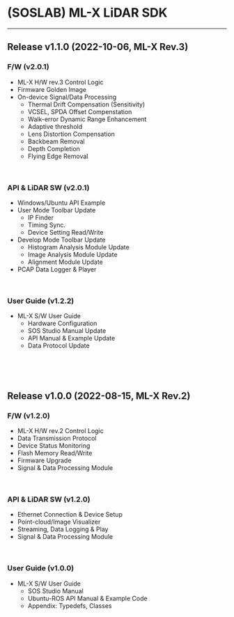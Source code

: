 # (SOSLAB) ML-X LiDAR SDK
---
## Release v1.1.0 (2022-10-06, ML-X Rev.3) 

### F/W (v2.0.1)
- ML-X H/W rev.3 Control Logic
- Firmware Golden Image
- On-device Signal/Data Processing
	- Thermal Drift Compensation (Sensitivity) 
	- VCSEL, SPDA Offset Compenstation
	- Walk-error Dynamic Range Enhancement
	- Adaptive threshold
	- Lens Distortion Compensation
	- Backbeam Removal
	- Depth Completion
	- Flying Edge Removal 
<br/>

### API & LiDAR SW (v2.0.1)
- Windows/Ubuntu API Example
- User Mode Toolbar Update
	- IP Finder	
	- Timing Sync.
	- Device Setting Read/Write
- Develop Mode Toolbar Update
	- Histogram Analysis Module Update
	- Image Analysis Module Update
	- Alignment Module Update
- PCAP Data Logger & Player
<br/>

### User Guide (v1.2.2)
- ML-X S/W User Guide
	- Hardware Configuration
	- SOS Studio Manual Update
	- API Manual & Example Update
	- Data Protocol Update
<br/>
<br/>
<br/>

## Release v1.0.0 (2022-08-15, ML-X Rev.2) 

### F/W (v1.2.0)
- ML-X H/W rev.2 Control Logic
- Data Transmission Protocol
- Device Status Monitoring
- Flash Memory Read/Write 
- Firmware Upgrade 
- Signal & Data Processing Module
<br/>

### API & LiDAR SW (v1.2.0)
- Ethernet Connection & Device Setup
- Point-cloud/Image Visualizer
- Streaming, Data Logging & Play
- Signal & Data Processing Module
<br/>

### User Guide (v1.0.0)
- ML-X S/W User Guide
	- SOS Studio Manual
	- Ubuntu-ROS API Manual & Example Code
	- Appendix: Typedefs, Classes
<br/>
<br/>
<br/>